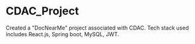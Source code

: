 # CDAC_Project
 Created a "DocNearMe" project associated with CDAC. Tech stack used includes React.js, Spring boot, MySQL, JWT.
